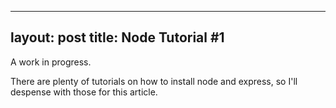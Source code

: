 
---
layout: post
title: Node Tutorial #1
---

A work in progress.

There are plenty of tutorials on how to install node and express, so I'll despense with those for this article.

